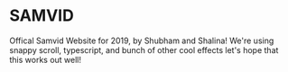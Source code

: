# SAMVID
Offical Samvid Website for 2019, by Shubham and Shalina!
We're using snappy scroll, typescript, and bunch of other cool effects let's hope that this works out well!
